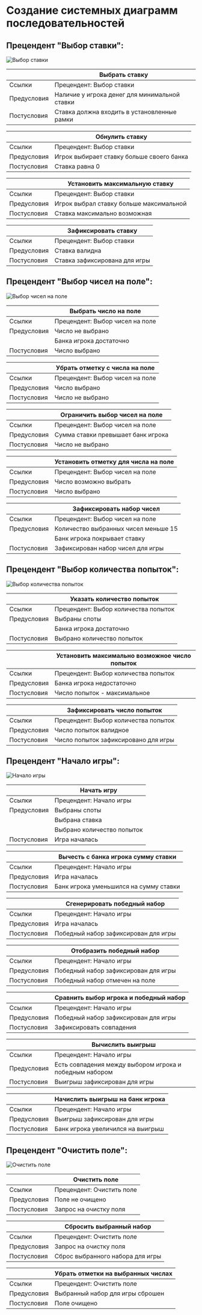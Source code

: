 # Создание системных диаграмм последовательностей

## Прецендент "Выбор ставки":

![Выбор ставки](images/lab3/ставка.png)

|| Выбрать ставку |
|---|---|
| Ссылки | Прецендент: Выбор ставки |
| Предусловия | Наличие у игрока денег для минимальной ставки |
| Постусловия | Ставка должна входить в установленные рамки |

|| Обнулить ставку |
|---|---|
| Ссылки | Прецендент: Выбор ставки |
| Предусловия | Игрок выбирает ставку больше своего банка |
| Постусловия | Ставка равна 0 |

|| Установить максимальную ставку |
|---|---|
| Ссылки | Прецендент: Выбор ставки |
| Предусловия | Игрок выбрал ставку больше максимальной |
| Постусловия | Ставка максимально возможная |

|| Зафиксировать ставку |
|---|---|
| Ссылки | Прецендент: Выбор ставки |
| Предусловия | Ставка валидна |
| Постусловия | Ставка зафиксирована для игры |

## Прецендент "Выбор чисел на поле":

![Выбор чисел на поле](images/lab3/споты.png)

|| Выбрать число на поле |
|---|---|
| Ссылки | Прецендент: Выбор чисел на поле |
| Предусловия | Число не выбрано |
| | Банка игрока достаточно |
| Постусловия | Число выбрано |

|| Убрать отметку с числа на поле |
|---|---|
| Ссылки | Прецендент: Выбор чисел на поле |
| Предусловия | Число выбрано |
| Постусловия | Число не выбрано |

|| Ограничить выбор чисел на поле |
|---|---|
| Ссылки | Прецендент: Выбор чисел на поле |
| Предусловия | Сумма ставки превышает банк игрока |
| Постусловия | Число не выбрано |

|| Установить отметку для числа на поле |
|---|---|
| Ссылки | Прецендент: Выбор чисел на поле |
| Предусловия | Число возможно выбрать|
| Постусловия | Число выбрано |

|| Зафиксировать набор чисел |
|---|---|
| Ссылки | Прецендент: Выбор чисел на поле |
| Предусловия | Количество выбранных чисел меньше 15 |
| | Банк игрока покрывает ставку |
| Постусловия | Зафиксирован набор чисел для игры |


## Прецендент "Выбор количества попыток":

![Выбор количества попыток](images/lab3/число%20попыток.png)

|| Указать количество попыток |
|---|---|
| Ссылки | Прецендент: Выбор количества попыток |
| Предусловия | Выбраны споты |
| | Банка игрока достаточно |
| Постусловия | Выбрано количество попыток |

|| Установить максимально возможное число попыток |
|---|---|
| Ссылки | Прецендент: Выбор количества попыток |
| Предусловия | Банка игрока недостаточно |
| Постусловия | Число попыток - максимальное |

|| Зафиксировать число попыток |
|---|---|
| Ссылки | Прецендент: Выбор количества попыток |
| Предусловия | Число попыток валидное |
| Постусловия | Число попыток зафиксировано для игры |

## Прецендент "Начало игры":

![Начало игры](images/lab3/начать%20игру.png)

|| Начать игру |
|---|---|
| Ссылки | Прецендент: Начало игры |
| Предусловия | Выбраны споты |
| | Выбрана ставка |
| | Выбрано количество попыток |
| Постусловия | Игра началась |

|| Вычесть с банка игрока сумму ставки |
|---|---|
| Ссылки | Прецендент: Начало игры |
| Предусловия | Игра началась |
| Постусловия | Банк игрока уменьшился на сумму ставки |

|| Сгенерировать победный набор |
|---|---|
| Ссылки | Прецендент: Начало игры |
| Предусловия | Игра началась |
| Постусловия | Победный набор зафиксирован для игры |

|| Отобразить победный набор |
|---|---|
| Ссылки | Прецендент: Начало игры |
| Предусловия | Победный набор зафиксирован для игры |
| Постусловия | Победный набор отмечен на поле |

|| Сравнить выбор игрока и победный набор |
|---|---|
| Ссылки | Прецендент: Начало игры |
| Предусловия | Победный набор зафиксирован для игры |
| Постусловия | Зафиксировать совпадения |

|| Вычислить выигрыш |
|---|---|
| Ссылки | Прецендент: Начало игры |
| Предусловия | Есть совпадения между выбором игрока и победным набором |
| Постусловия | Выигрыш зафиксирован для игры |

|| Начислить выигрыш на банк игрока |
|---|---|
| Ссылки | Прецендент: Начало игры |
| Предусловия | Выигрыш зафиксирован для игры |
| Постусловия | Банк игрока увеличился на выигрыш |

## Прецендент "Очистить поле":

![Очистить поле](images/lab3/очистить%20поле.png)

|| Очистить поле |
|---|---|
| Ссылки | Прецендент: Очистить поле |
| Предусловия | Поле не очищено |
| Постусловия | Запрос на очистку поля |

|| Сбросить выбранный набор |
|---|---|
| Ссылки | Прецендент: Очистить поле |
| Предусловия | Запрос на очистку поля |
| Постусловия | Сброс выбранного набора для игры |

|| Убрать отметки на выбранных числах |
|---|---|
| Ссылки | Прецендент: Очистить поле |
| Предусловия | Выбранный набор для игры сброшен |
| Постусловия | Поле очищено |